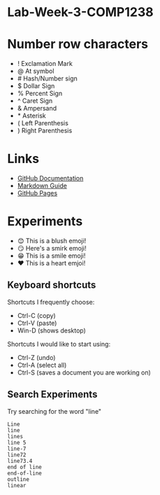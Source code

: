 # Lab-Week-3-COMP1238 
# Number row characters
- ! Exclamation Mark
- @ At symbol
- \# Hash/Number sign
- $ Dollar Sign
- % Percent Sign
- ^ Caret Sign
- & Ampersand
- \* Asterisk
- ( Left Parenthesis
- ) Right Parenthesis
# Links 
- [GitHub Documentation](https://docs.github.com/)
- [Markdown Guide](https://www.markdownguide.org/)
- [GitHub Pages](https://pages.github.com/)
# Experiments 
- 😊 This is a blush emoji!  
- 😏 Here's a smirk emoji!
- 😁 This is a smile emoji!
- ❤️ This is a heart emjoi! 

## Keyboard shortcuts 
Shortcuts I frequently choose: 
- Ctrl-C (copy) 
- Ctrl-V (paste) 
- Win-D (shows desktop)

Shortcuts I would like to start using: 
- Ctrl-Z (undo) 
- Ctrl-A (select all) 
- Ctrl-S (saves a document you are working on) 

## Search Experiments
Try searching for the word "line"

```
Line
line
lines
line 5
line-7
line72
line73.4
end of line
end-of-line
outline
linear
```
